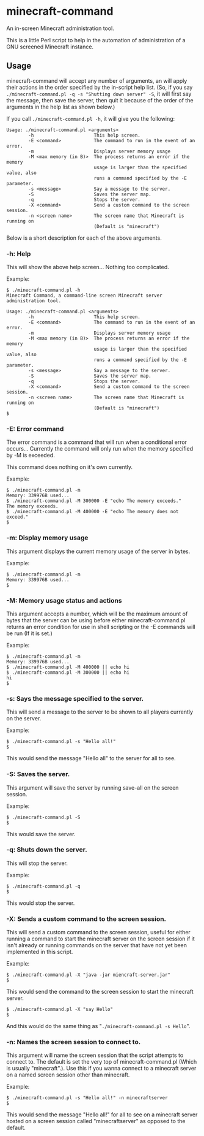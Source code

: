 minecraft-command
=================

An in-screen Minecraft administration tool.


This is a little Perl script to help in the automation of
administration of a GNU screened Minecraft instance.


Usage
-----

minecraft-command will accept any number of arguments, an will apply
their actions in the order specified by the in-script help list. (So,
if you say `./minecraft-command.pl -q -s "Shutting down server" -S`,
it will first say the message, then save the server, then quit it
because of the order of the arguments in the help list as shown below.)

If you call `./minecraft-command.pl -h`, it will give you the
following:


```
Usage: ./minecraft-command.pl <arguments>
        -h                      This help screen.
        -E <command>            The command to run in the event of an error.
        -m                      Displays server memory usage
        -M <max memory (in B)>  The process returns an error if the memory
                                usage is larger than the specified value, also
                                runs a command specified by the -E parameter.
        -s <message>            Say a message to the server.
        -S                      Saves the server map.
        -q                      Stops the server.
        -X <command>            Send a custom command to the screen session.
        -n <screen name>        The screen name that Minecraft is running on
                                (Default is "minecraft")
```

Below is a short description for each of the above arguments.

### -h: Help
This will show the above help screen... Nothing too complicated.

Example:
```
$ ./minecraft-command.pl -h
Minecraft Command, a command-line screen Minecraft server
administration tool.

Usage: ./minecraft-command.pl <arguments>
        -h                      This help screen.
        -E <command>            The command to run in the event of an error.
        -m                      Displays server memory usage
        -M <max memory (in B)>  The process returns an error if the memory
                                usage is larger than the specified value, also
                                runs a command specified by the -E parameter.
        -s <message>            Say a message to the server.
        -S                      Saves the server map.
        -q                      Stops the server.
        -X <command>            Send a custom command to the screen session.
        -n <screen name>        The screen name that Minecraft is running on
                                (Default is "minecraft")
$
```

### -E: Error command
The error command is a command that will run when a conditional error
occurs... Currently the command will only run when the memory
specified by -M is exceeded.

This command does nothing on it's own currently.

Example:
```
$ ./minecraft-command.pl -m
Memory: 339976B used...
$ ./minecraft-command.pl -M 300000 -E "echo The memory exceeds."
The memory exceeds.
$ ./minecraft-command.pl -M 400000 -E "echo The memory does not exceed."
$
```

### -m: Display memory usage
This argument displays the current memory usage of the server in bytes.

Example:
```
$ ./minecraft-command.pl -m
Memory: 339976B used...
$
```

### -M: Memory usage status and actions
This argument accepts a number, which will be the maximum amount of
bytes that the server can be using before either minecraft-command.pl
returns an error condition for use in shell scripting or the -E
commands will be run (If it is set.)

Example:
```
$ ./minecraft-command.pl -m
Memory: 339976B used...
$ ./minecraft-command.pl -M 400000 || echo hi
$ ./minecraft-command.pl -M 300000 || echo hi
hi
$
```

### -s: Says the message specified to the server.
This will send a message to the server to be shown to all players
currently on the server.

Example:
```
$ ./minecraft-command.pl -s "Hello all!"
$
```
This would send the message "Hello all" to the server for all to see.

### -S: Saves the server.
This argument will save the server by running save-all on the screen
session.

Example:
```
$ ./minecraft-command.pl -S
$
```
This would save the server.

### -q: Shuts down the server.
This will stop the server.

Example:
```
$ ./minecraft-command.pl -q
$
```
This would stop the server.

### -X: Sends a custom command to the screen session.
This will send a custom command to the screen session, useful for
either running a command to start the minecraft server on the screen
session if it isn't already or running commands on the server that
have not yet been implemented in this script.

Example:
```
$ ./minecraft-command.pl -X "java -jar miencraft-server.jar"
$
```
This would send the command to the screen session to start the
minecraft server.

```
$ ./minecraft-command.pl -X "say Hello"
$
```
And this would do the same thing as "`./minecraft-command.pl -s Hello`".

### -n: Names the screen session to connect to.
This argument will name the screen session that the script attempts to
connect to. The default is set the very top of minecraft-command.pl
(Which is usually "minecraft".). Use this if you wanna connect to a
minecraft server on a named screen session other than minecraft.

Example:
```
$ ./minecraft-command.pl -s "Hello all!" -n minecraftserver
$
```
This would send the message "Hello all!" for all to see on a minecraft
server hosted on a screen session called "minecraftserver" as opposed
to the default.
